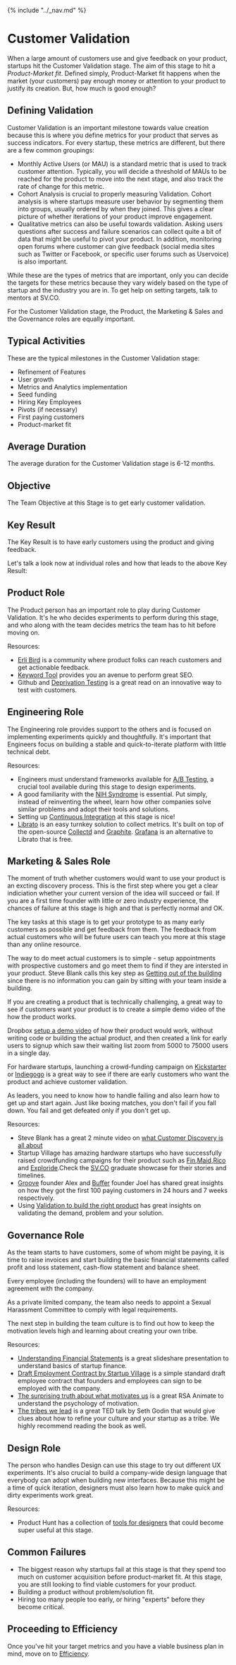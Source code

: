 {% include "../_nav.md" %}

# Customer Validation
When a large amount of customers use and give feedback on your product, startups hit the Customer Validation stage. The aim of this stage to hit a *Product-Market fit*. Defined simply, Product-Market fit happens when the market (your customers) pay enough money or attention to your product to justify its creation. But, how much is good enough?

## Defining Validation

Customer Validation is an important milestone towards value creation because this is where you define metrics for your product that serves as success indicators. For every startup, these metrics are different, but there are a few common groupings:

* Monthly Active Users (or MAU) is a standard metric that is used to track customer attention. Typically, you will decide a threshold of MAUs to be reached for the product to move into the next stage, and also track the rate of change for this metric.
* Cohort Analysis is crucial to properly measuring Validation. Cohort analysis is where startups measure user behavior by segmenting them into groups, usually ordered by when they joined. This gives a clear picture of whether iterations of your product improve engagement.
* Qualitative metrics can also be useful towards validation. Asking users questions after success and failure scenarios can collect quite a bit of data that might be useful to pivot your product. In addition, monitoring open forums where customer can give feedback (social media sites such as Twitter or Facebook, or specific user forums such as Uservoice) is also important.

While these are the types of metrics that are important, only you can decide the targets for these metrics because they vary widely based on the type of startup and the industry you are in. To get help on setting targets, talk to mentors at SV.CO. 

For the Customer Validation stage, the Product, the Marketing & Sales and the Governance roles are equally important.

## Typical Activities
These are the typical milestones in the Customer Validation stage:

* Refinement of Features
* User growth
* Metrics and Analytics implementation
* Seed funding
* Hiring Key Employees
* Pivots (if necessary)
* First paying customers
* Product-market fit

## Average Duration
The average duration for the Customer Validation stage is 6-12 months.

## Objective
The Team Objective at this Stage is to get early customer validation.

## Key Result
The Key Result is to have early customers using the product and giving feedback.

Let's talk a look now at individual roles and how that leads to the above Key Result:

## Product Role

The Product person has an important role to play during Customer Validation. It's he who decides experiments to perform during this stage, and who along with the team decides metrics the team has to hit before moving on.

Resources:

* [Erli Bird](http://erlibird.com) is a community where product folks can reach customers and get actionable feedback.
* [Keyword Tool](http://keywordtool.io) provides you an avenue to perform great SEO.
* Github and [Deprivation Testing](http://www.fastcolabs.com/3010972/open-company/how-github-uses-deprivation-testing-to-hone-product-design) is a great read on an innovative way to test with customers. 

## Engineering Role

The Engineering role provides support to the others and is focused on implementing experiments quickly and thoughtfully. It's important that Engineers focus on building a stable and quick-to-iterate platform with little technical debt.

Resources:

* Engineers must understand frameworks available for [A/B Testing](https://en.wikipedia.org/wiki/A/B_testing), a crucial tool available during this stage to design experiments.
* A good familiarity with the [NIH Syndrome](https://en.wikipedia.org/wiki/Not_invented_here) is essential. Put simply, instead of reinventing the wheel, learn how other companies solve similar problems and adopt their tools and solutions.
* Setting up [Continuous Integration](http://youandthegang.com/2015/continuous-integration-delivery-with-jenkins/) at this stage is nice!
* [Librato](https://www.librato.com) is an easy turnkey solution to collect metrics. It's built on top of the open-source [Collectd](https://collectd.org) and [Graphite](http://graphite.wikidot.com). [Grafana](http://grafana.org) is an alternative to Librato that is free.


## Marketing & Sales Role

The moment of truth whether customers would want to use your product is an excting discovery process. This is the first step where you get a clear indiciation whether your current version of the idea will succeed or fail. If you are a first time founder with little or zero industry experience, the chances of failure at this stage is high and that is perfectly normal and OK. 

The key tasks at this stage is to get your prototype to as many early customers as possible and get feedback from them. The feedback from actual customers who will be future users can teach you more at this stage than any online resource. 

The way to do meet actual customers is to simple - setup appointments with prospective customers and go meet them to find if they are intersted in your product. Steve Blank calls this key step as [Getting out of the building](https://www.youtube.com/watch?v=a-J_SwmMJyo) since there is no information you can gain by sitting with your team inside a building.

If you are creating a product that is technically challenging, a great way to see if customers want your product is to create a simple demo video of the how the product works. 

Dropbox [setup a demo video](https://www.youtube.com/watch?v=a-J_SwmMJyo) of how their product would work, without writing code or building the actual product, and then created a link for early users to signup which saw their waiting list zoom from 5000 to 75000 users in a single day.

For hardware startups, launching a crowd-funding campaign on [Kickstarter](https://www.kickstarter.com) or [Indiegogo](https://www.indiegogo.com) is a great way to see if there are early customers who want the product and achieve customer validation.

As leaders, you need to know how to handle failing and also learn how to get up and start again. Just like boxing matches, you don't fail if you fall down. You fail and get defeated only if you don't get up.


Resources:

* Steve Blank has a great 2 minute video on [what Customer Discovery is all about](http://steveblank.com/2014/06/28/customer-discovery-the-search-for-productmarket-fit-2-minutes-to-see-why/)
* Startup Village has amazing hardware startups who have successfully raised crowdfunding campaigns for their product such as [Fin](https://www.indiegogo.com/projects/fin-wearable-ring-make-your-palm-as-numeric-keypad-and-gesture-interface),[Maid](https://www.kickstarter.com/projects/sectorqube/maid-oven-make-all-incredible-dishes),[Rico](https://www.kickstarter.com/projects/smartrico/rico-turn-your-used-smartphone-into-a-smarthome-de) and [Exploride](https://www.indiegogo.com/projects/exploride-turn-your-car-into-a-smart-car#/story).Check the [SV.CO](www.sv.co) graduate showcase for their stories and timelines.
* [Groove](https://www.groovehq.com/blog/startup-first-paying-customers) founder Alex and [Buffer](https://blog.bufferapp.com/idea-to-paying-customers-in-7-weeks-how-we-did-it) founder Joel has shared great insights on how they got the first 100 paying customers in 24 hours and 7 weeks respectively.
* Using [Validation to build the right product](http://www.mindtheproduct.com/2013/09/validate-or-die-using-validation-to-build-the-right-product/) has great insights on validating the demand, problem and your solution.

## Governance Role
As the team starts to have customers, some of whom might be paying, it is time to raise invoices and start building the basic financial statements called profit and loss statement, cash-flow statement and balance sheet.

Every employee (including the founders) will to have an employment agreement with the company.

As a private limited company, the team also needs to appoint a Sexual Harassment Committee to comply with legal requirements.

The next step in building the team culture is to find out how to keep the motivation levels high and learning about creating your own tribe.

Resources:
* [Understanding Financial Statements](http://www.slideshare.net/evenanerd/understanding-financial-statements) is a great slideshare presentation to understand basics of startup finance.
* [Draft Employment Contract by Startup Village](https://www.gv.com/lib/how-google-sets-goals-objectives-and-key-results-okrs) is a simple standard draft employee contract that founders and employees can sign to be employed with the company.
* [The surprising truth about what motivates us](https://www.youtube.com/watch?v=u6XAPnuFjJc) is a great RSA Animate to understand the psychology of motivation.
* [The tribes we lead](http://www.ted.com/talks/seth_godin_on_the_tribes_we_lead?language=en) is a great TED talk by Seth Godin that would give clues about how to refine your culture and your startup as a tribe. We highly recommend reading the book as well.

## Design Role

The person who handles Design can use this stage to try out different UX experiments. It's also crucial to build a company-wide design language that everybody can adopt when building new interfaces. Because this might be a time of quick iteration, designers must also learn how to make quick and dirty experiments work great.

Resources:

* Product Hunt has a collection of [tools for designers](http://www.producthunt.com/e/tools-for-designers) that could become super useful at this stage.

## Common Failures

* The biggest reason why startups fail at this stage is that they spend too much on customer acquisition before product-market fit. At this stage, you are still looking to find viable customers for your product.
* Building a product without problem/solution fit.
* Hiring too many people too early, or hiring "experts" before they become critical.

## Proceeding to Efficiency

Once you've hit your target metrics and you have a viable business plan in mind, move on to [Efficiency](5.4-efficiency.md).
